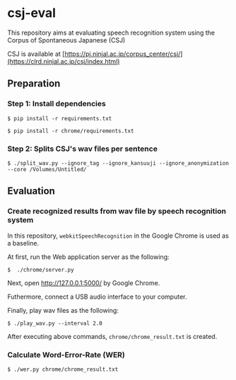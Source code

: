 # csj-eval
This repository aims at evaluating speech recognition system using the Corpus of Spontaneous Japanese (CSJ)

CSJ is available at [https://pj.ninjal.ac.jp/corpus_center/csj/](https://clrd.ninjal.ac.jp/csj/index.html)

## Preparation

### Step 1: Install dependencies

```
$ pip install -r requirements.txt
```

```
$ pip install -r chrome/requirements.txt
```

### Step 2: Splits CSJ's wav files per sentence

```
$ ./split_wav.py --ignore_tag --ignore_kansuuji --ignore_anonymization --core /Volumes/Untitled/
```

## Evaluation

### Create recognized results from wav file by speech recognition system

In this repository, `webkitSpeechRecognition` in the Google Chrome is used as a baseline.

At first, run the Web application server as the following:

```
$  ./chrome/server.py
```

Next, open http://127.0.0.1:5000/ by Google Chrome.

Futhermore, connect a USB audio interface to your computer.

Finally, play wav files as the following:

```
$ ./play_wav.py --interval 2.0
```

After executing above commands, `chrome/chrome_result.txt` is created.

### Calculate Word-Error-Rate (WER)

```
$ ./wer.py chrome/chrome_result.txt
```
